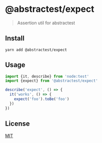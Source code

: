 # @abstractest/expect
> Assertion util for abstractest

## Install
```shell
yarn add @abstractest/expect
```

## Usage
```ts
import {it, describe} from 'node:test'
import {expect} from '@abstractest/expect'

describe('expect', () => {
  it('works', () => {
    expect('foo').toBe('foo')
  })
})
```

## License
[MIT](./LICENSE)
